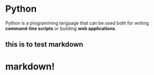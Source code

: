 # Python

Python is a programming language that can be used both for writing **command-line scripts** or building **web applications**.

## this is to test markdown ## 
# markdown! # 